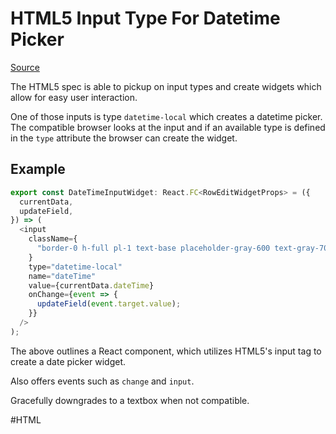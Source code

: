 # HTML5 Input Type For Datetime Picker

[Source](https://developer.mozilla.org/en-US/docs/Web/HTML/Element/input/datetime-local)

The HTML5 spec is able to pickup on input types and create widgets which allow for easy user interaction.

One of those inputs is type `datetime-local` which creates a datetime picker. The compatible browser looks at the input and if an available type is defined in the `type` attribute the browser can create the widget.

## Example

```Javascript
export const DateTimeInputWidget: React.FC<RowEditWidgetProps> = ({
  currentData,
  updateField,
}) => (
  <input
    className={
      "border-0 h-full pl-1 text-base placeholder-gray-600 text-gray-700 bg-transparent"
    }
    type="datetime-local"
    name="dateTime"
    value={currentData.dateTime}
    onChange={event => {
      updateField(event.target.value);
    }}
  />
);
```

The above outlines a React component, which utilizes HTML5's input tag to create a date picker widget.

Also offers events such as `change` and `input`.

Gracefully downgrades to a textbox when not compatible.

#HTML